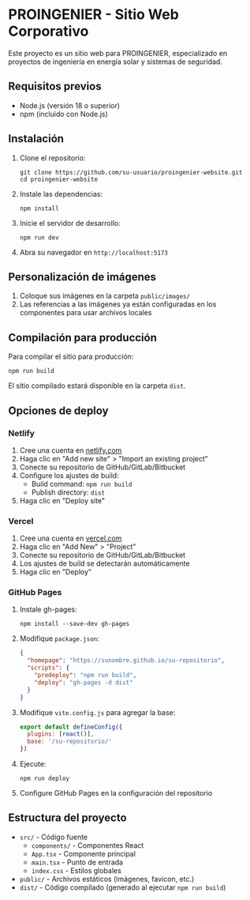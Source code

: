 # PROINGENIER - Sitio Web Corporativo

Este proyecto es un sitio web para PROINGENIER, especializado en proyectos de ingeniería en energía solar y sistemas de seguridad.

## Requisitos previos

- Node.js (versión 18 o superior)
- npm (incluido con Node.js)

## Instalación

1. Clone el repositorio:
   ```
   git clone https://github.com/su-usuario/proingenier-website.git
   cd proingenier-website
   ```

2. Instale las dependencias:
   ```
   npm install
   ```

3. Inicie el servidor de desarrollo:
   ```
   npm run dev
   ```

4. Abra su navegador en `http://localhost:5173`

## Personalización de imágenes

1. Coloque sus imágenes en la carpeta `public/images/`
2. Las referencias a las imágenes ya están configuradas en los componentes para usar archivos locales

## Compilación para producción

Para compilar el sitio para producción:

```
npm run build
```

El sitio compilado estará disponible en la carpeta `dist`.

## Opciones de deploy

### Netlify

1. Cree una cuenta en [netlify.com](https://netlify.com)
2. Haga clic en "Add new site" > "Import an existing project"
3. Conecte su repositorio de GitHub/GitLab/Bitbucket
4. Configure los ajustes de build:
   - Build command: `npm run build`
   - Publish directory: `dist`
5. Haga clic en "Deploy site"

### Vercel

1. Cree una cuenta en [vercel.com](https://vercel.com)
2. Haga clic en "Add New" > "Project"
3. Conecte su repositorio de GitHub/GitLab/Bitbucket
4. Los ajustes de build se detectarán automáticamente
5. Haga clic en "Deploy"

### GitHub Pages

1. Instale gh-pages:
   ```
   npm install --save-dev gh-pages
   ```

2. Modifique `package.json`:
   ```json
   {
     "homepage": "https://sunombre.github.io/su-repositorio",
     "scripts": {
       "predeploy": "npm run build",
       "deploy": "gh-pages -d dist"
     }
   }
   ```

3. Modifique `vite.config.js` para agregar la base:
   ```javascript
   export default defineConfig({
     plugins: [react()],
     base: '/su-repositorio/'
   })
   ```

4. Ejecute:
   ```
   npm run deploy
   ```

5. Configure GitHub Pages en la configuración del repositorio

## Estructura del proyecto

- `src/` - Código fuente
  - `components/` - Componentes React
  - `App.tsx` - Componente principal
  - `main.tsx` - Punto de entrada
  - `index.css` - Estilos globales
- `public/` - Archivos estáticos (imágenes, favicon, etc.)
- `dist/` - Código compilado (generado al ejecutar `npm run build`)
